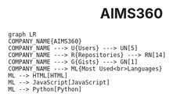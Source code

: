 <h1 align="center">AIMS360</h1>

```mermaid
graph LR
COMPANY_NAME{AIMS360}
COMPANY_NAME ---> U{Users} ---> UN[5]
COMPANY_NAME ---> R{Repositories} ---> RN[14]
COMPANY_NAME ---> G{Gists} ---> GN[1]
COMPANY_NAME ---> ML{Most Used<br>Languages}
ML --> HTML[HTML]
ML --> JavaScript[JavaScript]
ML --> Python[Python]
```
